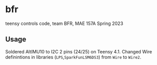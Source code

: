 # bfr
 teensy controls code, team BFR, MAE 157A Spring 2023

## Usage
Soldered AltIMU10 to I2C 2 pins (24/25) on Teensy 4.1. Changed Wire definintions in libraries (`LPS`,`SparkFunLSM6DS3`) from `Wire` to `Wire2`.
